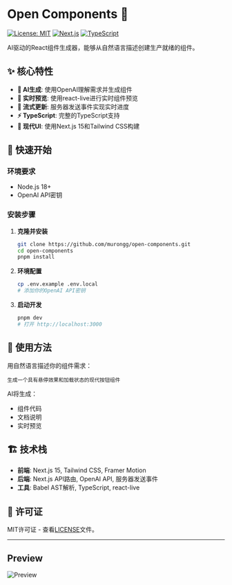 # Open Components 🚀

[![License: MIT](https://img.shields.io/badge/License-MIT-yellow.svg)](https://opensource.org/licenses/MIT)
[![Next.js](https://img.shields.io/badge/Next.js-15.2.4-black)](https://nextjs.org/)
[![TypeScript](https://img.shields.io/badge/TypeScript-5.0-blue)](https://www.typescriptlang.org/)

AI驱动的React组件生成器，能够从自然语言描述创建生产就绪的组件。

## ✨ 核心特性

- **🤖 AI生成**: 使用OpenAI理解需求并生成组件
- **📱 实时预览**: 使用react-live进行实时组件预览
- **🔄 流式更新**: 服务器发送事件实现实时进度
- **⚡ TypeScript**: 完整的TypeScript支持
- **🎨 现代UI**: 使用Next.js 15和Tailwind CSS构建

## 🚀 快速开始

### 环境要求
- Node.js 18+
- OpenAI API密钥

### 安装步骤

1. **克隆并安装**
   ```bash
   git clone https://github.com/murongg/open-components.git
   cd open-components
   pnpm install
   ```

2. **环境配置**
   ```bash
   cp .env.example .env.local
   # 添加你的OpenAI API密钥
   ```

3. **启动开发**
   ```bash
   pnpm dev
   # 打开 http://localhost:3000
   ```

## 🎯 使用方法

用自然语言描述你的组件需求：

```
生成一个具有悬停效果和加载状态的现代按钮组件
```

AI将生成：
- 组件代码
- 文档说明
- 实时预览

## 🏗️ 技术栈

- **前端**: Next.js 15, Tailwind CSS, Framer Motion
- **后端**: Next.js API路由, OpenAI API, 服务器发送事件
- **工具**: Babel AST解析, TypeScript, react-live

## 📝 许可证

MIT许可证 - 查看[LICENSE](LICENSE)文件。

---


## Preview

![Preview](./assets/preview.gif)

